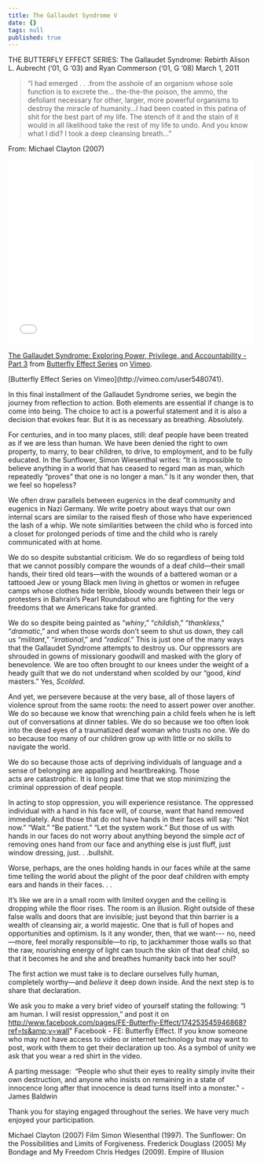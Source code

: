 ```yaml
---
title: The Gallaudet Syndrome V
date: {}
tags: null
published: true
---
```


THE BUTTERFLY EFFECT SERIES:
The Gallaudet Syndrome: Rebirth
Alison L. Aubrecht (‘01, G ‘03) and Ryan Commerson (‘01, G ‘08)
March 1, 2011

> “I had emerged . . .from the asshole of an organism whose sole function is to excrete the... the-the-the poison, the ammo, the defoliant necessary for other, larger, more powerful organisms to destroy the miracle of humanity…I had been coated in this patina of shit for the best part of my life. The stench of it and the stain of it would in all likelihood take the rest of my life to undo. And you know what I did? I took a deep cleansing breath...”

From: Michael Clayton (2007)

<iframe src="//player.vimeo.com/video/19551476" width="500" height="375" frameborder="0" webkitallowfullscreen mozallowfullscreen allowfullscreen></iframe> <p><a href="http://vimeo.com/19551476">The Gallaudet Syndrome: Exploring Power, Privilege, and Accountability - Part 3</a> from <a href="http://vimeo.com/user5480741">Butterfly Effect Series</a> on <a href="https://vimeo.com">Vimeo</a>.</p>
[Butterfly Effect Series on Vimeo](http://vimeo.com/user5480741).

In this final installment of the Gallaudet Syndrome series, we begin the journey from reflection to action. Both elements are essential if change is to come into being. The choice to act is a powerful statement and it is also a decision that evokes fear. But it is as necessary as breathing. Absolutely.

For centuries, and in too many places, still: deaf people have been treated as if we are less than human. We have been denied the right to own property, to marry, to bear children, to drive, to employment, and to be fully educated. In the Sunflower, Simon Wiesenthal writes: “It is impossible to believe anything in a world that has ceased to regard man as man, which repeatedly “proves” that one is no longer a man.” Is it any wonder then, that we feel so hopeless?

We often draw parallels between eugenics in the deaf community and eugenics in Nazi Germany. We write poetry about ways that our own internal scars are similar to the raised flesh of those who have experienced the lash of a whip. We note similarities between the child who is forced into a closet for prolonged periods of time and the child who is rarely communicated with at home.

We do so despite substantial criticism. We do so regardless of being told that we cannot possibly compare the wounds of a deaf child—their small hands, their tired old tears—with the wounds of a battered woman or a tattooed Jew or young Black men living in ghettos or women in refugee camps whose clothes hide terrible, bloody wounds between their legs or protesters in Bahrain’s Pearl Roundabout who are fighting for the very freedoms that we Americans take for granted.

We do so despite being painted as “_whiny_,” “_childish_,” “_thankless_,” “_dramatic_,” and when those words don’t seem to shut us down, they call us “_militant_,” “_irrational_,” and “_radical_.” This is just one of the many ways that the Gallaudet Syndrome attempts to destroy us. Our oppressors are shrouded in gowns of missionary goodwill and masked with the glory of benevolence. We are too often brought to our knees under the weight of a heady guilt that we do not understand when scolded by our “good, _kind_ masters.” Yes, _Scolded_.

And yet, we persevere because at the very base, all of those layers of violence sprout from the same roots: the need to assert power over another. We do so because we know that wrenching pain a child feels when he is left out of conversations at dinner tables. We do so because we too often look into the dead eyes of a traumatized deaf woman who trusts no one. We do so because too many of our children grow up with little or no skills to navigate the world.

We do so because those acts of depriving individuals of language and a sense of belonging are appalling and heartbreaking. Those acts are catastrophic. It is long past time that we stop minimizing the criminal oppression of deaf people.

In acting to stop oppression, you will experience resistance. The oppressed individual with a hand in his face will, of course, want that hand removed immediately. And those that do not have hands in their faces will say: “Not now.” “Wait.” “Be patient.” “Let the system work.” But those of us with hands in our faces do not worry about anything beyond the simple _act_ of removing ones hand from our face and anything else is just fluff, just window dressing, just. . .bullshit.

Worse, perhaps, are the ones holding hands in our faces while at the same time telling the world about the plight of the poor deaf children with empty ears and hands in their faces. . .

It’s like we are in a small room with limited oxygen and the ceiling is dropping while the floor rises. The room is an illusion. Right outside of these false walls and doors that are invisible; just beyond that thin barrier is a wealth of cleansing air, a world majestic. One that is full of hopes and opportunities and optimism. Is it any wonder, then, that we want--- no, need—more, feel morally responsible—to rip, to jackhammer those walls so that the raw, nourishing energy of light can touch the skin of that deaf child, so that it becomes he and she and breathes humanity back into her soul?

The first action we must take is to declare ourselves fully human, completely worthy—and _believe_ it deep down inside. And the next step is to share that declaration.

We ask you to make a very brief video of yourself stating the following: “I am human. I will resist oppression,” and post it on http://www.facebook.com/pages/FE-Butterfly-Effect/174253545946868?ref=ts&amp;v=wall" Facebook - FE: Butterfly Effect. If you know someone who may not have access to video or internet technology but may want to post, work with them to get their declaration up too. As a symbol of unity we ask that you wear a red shirt in the video.

A parting message:  “People who shut their eyes to reality simply invite their own destruction, and anyone who insists on remaining in a state of innocence long after that innocence is dead turns itself into a monster." -James Baldwin

Thank you for staying engaged throughout the series. We have very much enjoyed your participation.


Michael Clayton (2007) Film
Simon Wiesenthal (1997). The Sunflower: On the Possibilities and Limits of Forgiveness.
Frederick Douglass (2005) My Bondage and My Freedom
Chris Hedges (2009). Empire of Illusion